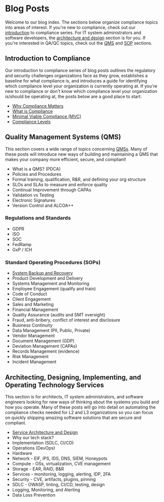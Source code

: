 
[intro]: #introduction-to-compliance
[arch]: #architecting-designing-implementing-and-operating-technology-services
[qms]: #quality-management-systems-qms
[sop]: #standard-operating-procedures-sops

[qmss]: /website/qms/glossary.md#quality-management-system-qms

# Blog Posts

Welcome to our blog index. The sections below organize compliance topics into areas of interest. If you're new to compliance, check out our [introduction][intro] to compliance series. For IT system administrators and software developers, the [architecture and design][arch] section is for you. If you're interested in QA/QC topics, check out the [QMS][qms] and [SOP][sop] sections.

## Introduction to Compliance

Our introduction to compliance series of blog posts outlines the regulatory and security challenges organizations face as they grow, establishes a baseline for what compliance is, and introduces a guide for identifying which compliance level your organization is currently operating at. If you're new to compliance or don't know which compliance level your organization is/should be operating at, the posts below are a good place to start.

- [Why Compliance Matters](/website/blog/0000_why_compliance.md)
- [What is Compliance](/website/blog/0001_what_is_compliance.md)
- [Minimal Viable Compliance (MVC)](/website/blog/0004_mvc.md)
- [Compliance Levels](/website/blog/0005_beyond_mvc.md)

## Quality Management Systems (QMS)

This section covers a wide range of topics concerning [QMSs][qmss]. Many of these posts will introduce new ways of building and maintaining a QMS that makes your company more efficient, secure, and compliant!

- What is a QMS? (PDCA)
- Policies and Procedures
- Formal training, qualification, R&R, and defining your org structure
- SLOs and SLAs to measure and enforce quality
- Continual Improvement through CAPAs
- Validation vs Testing
- Electronic Signatures
- Version Control and ALCOA++


### Regulations and Standards
 - GDPR
 - ISO
 - SOC
 - FedRamp
 - GxP / ICH


### Standard Operating Procedures (SOPs)

- [System Backup and Recovery](/website/blog/1000_system_backup_and_recovery.md)
- Product Development and Delivery
- Systems Management and Monitoring
- Employee Engagement (qualify and train)
- Code of Conduct
- Client Engagement
- Sales and Marketing
- Financial Management
- Quality Assurance (audits and SMT oversight)
- Fraud, anti-bribery, conflict of interest and disclosure
- Business Continuity
- Data Management (PII, Public, Private)
- Vendor Management
- Document Management (GDP)
- Deviation Management (CAPAs)
- Records Management (evidence)
- Risk Management
- Incident Management

## Architecting, Designing, Implementing, and Operating Technology Services

This section is for architects, IT system administrators, and software engineers looking for new ways of thinking about the systems you build and how you operate. Many of these posts will go into detail on automating the compliance checks needed for L2 and L3 organizations so you can focus on quickly shipping amazing software solutions that are secure and compliant.

- [Service Architecture and Design](/website/blog/2000_system_architecture_and_design.md)
- Why our tech stack?
- Implementation (SDLC, CI/CD)
- Operations (DevOps)
- Hardware
- Network - EIF, IPS, IDS, DNS, SIEM, Honeypots
- Compute - OSs, virtualization, CVE management
- Storage - EAR, RAID, B&R
- Services - monitoring, logging, alerting, IDP, 2FA
- Security - CVE, artifacts, plugins, pinning
- SDLC - OWASP, linting, CI/CD, testing, design
- Logging, Monitoring, and Alerting
- Data Loss Prevention

